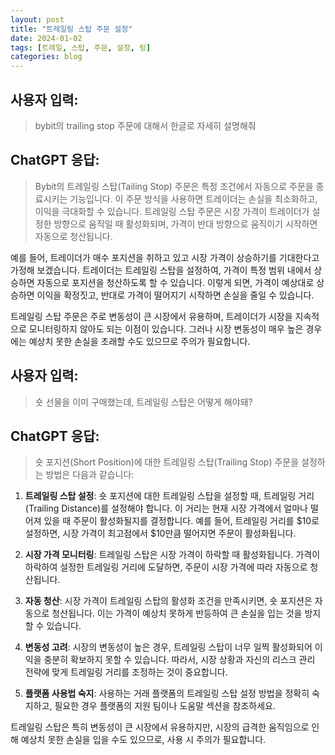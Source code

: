 ```yaml
---
layout: post
title: "트레일링 스탑 주문 설정"
date: 2024-01-02
tags: [트레일, 스탑, 주문, 설정, 링]
categories: blog
---
```


## 사용자 입력:
> bybit의 trailing stop 주문에 대해서 한글로 자세히
설명해줘

## ChatGPT 응답:
> Bybit의 트레일링 스탑(Tailing Stop) 주문은 특정 조건에서 자동으로 주문을 종료시키는 기능입니다. 이 주문 방식을 사용하면 트레이더는 손실을 최소화하고, 이익을 극대화할 수 있습니다. 트레일링 스탑 주문은 시장 가격이 트레이더가 설정한 방향으로 움직일 때 활성화되며, 가격이 반대 방향으로 움직이기 시작하면 자동으로 청산됩니다.

예를 들어, 트레이더가 매수 포지션을 취하고 있고 시장 가격이 상승하기를 기대한다고 가정해 보겠습니다. 트레이더는 트레일링 스탑을 설정하여, 가격이 특정 범위 내에서 상승하면 자동으로 포지션을 청산하도록 할 수 있습니다. 이렇게 되면, 가격이 예상대로 상승하면 이익을 확정짓고, 반대로 가격이 떨어지기 시작하면 손실을 줄일 수 있습니다.

트레일링 스탑 주문은 주로 변동성이 큰 시장에서 유용하며, 트레이더가 시장을 지속적으로 모니터링하지 않아도 되는 이점이 있습니다. 그러나 시장 변동성이 매우 높은 경우에는 예상치 못한 손실을 초래할 수도 있으므로 주의가 필요합니다.

## 사용자 입력:
> 숏 선물을 이미 구매했는데, 트레일링 스탑은 어떻게 해야돼?

## ChatGPT 응답:
> 숏 포지션(Short Position)에 대한 트레일링 스탑(Trailing Stop) 주문을 설정하는 방법은 다음과 같습니다:

1. **트레일링 스탑 설정**: 숏 포지션에 대한 트레일링 스탑을 설정할 때, 트레일링 거리(Trailing Distance)를 설정해야 합니다. 이 거리는 현재 시장 가격에서 얼마나 떨어져 있을 때 주문이 활성화될지를 결정합니다. 예를 들어, 트레일링 거리를 $10로 설정하면, 시장 가격이 최고점에서 $10만큼 떨어지면 주문이 활성화됩니다.

2. **시장 가격 모니터링**: 트레일링 스탑은 시장 가격이 하락할 때 활성화됩니다. 가격이 하락하여 설정한 트레일링 거리에 도달하면, 주문이 시장 가격에 따라 자동으로 청산됩니다.

3. **자동 청산**: 시장 가격이 트레일링 스탑의 활성화 조건을 만족시키면, 숏 포지션은 자동으로 청산됩니다. 이는 가격이 예상치 못하게 반등하여 큰 손실을 입는 것을 방지할 수 있습니다.

4. **변동성 고려**: 시장의 변동성이 높은 경우, 트레일링 스탑이 너무 일찍 활성화되어 이익을 충분히 확보하지 못할 수 있습니다. 따라서, 시장 상황과 자신의 리스크 관리 전략에 맞게 트레일링 거리를 조정하는 것이 중요합니다.

5. **플랫폼 사용법 숙지**: 사용하는 거래 플랫폼의 트레일링 스탑 설정 방법을 정확히 숙지하고, 필요한 경우 플랫폼의 지원 팀이나 도움말 섹션을 참조하세요.

트레일링 스탑은 특히 변동성이 큰 시장에서 유용하지만, 시장의 급격한 움직임으로 인해 예상치 못한 손실을 입을 수도 있으므로, 사용 시 주의가 필요합니다.

